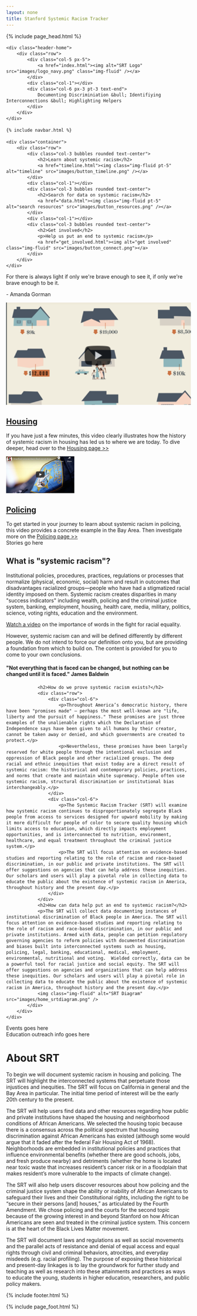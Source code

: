 ```yaml
---
layout: none
title: Stanford Systemic Racism Tracker
---
```

{% include page_head.html %}

<div class="home">

    <div class="header-home">
        <div class="row">
            <div class="col-5 px-5">
                <a href="index.html"><img alt="SRT Logo" src="images/logo_navy.png" class="img-fluid" /></a>
            </div>
            <div class="col-1"></div>
            <div class="col-6 px-3 pt-3 text-end">
                Documenting Discriminiation &bull; Identifiying Interconnections &bull; Highlighting Helpers
            </div>
        </div>
    </div>

    {% include navbar.html %}

    <div class="container">
        <div class="row">
            <div class="col-3 bubbles rounded text-center">
                <h2>Learn about systemic racism</h2>
                <a href="timeline.html"><img class="img-fluid pt-5" alt="timeline" src="images/button_timeline.png" /></a>
            </div>
            <div class="col-1"></div>
            <div class="col-3 bubbles rounded text-center">
                <h2>Search for data on systemic racism</h2>
                <a href="data.html"><img class="img-fluid pt-5" alt="search resources" src="images/button_resources.png" /></a>
            </div>
            <div class="col-1"></div>
            <div class="col-3 bubbles rounded text-center">
                <h2>Get involved</h2>
                <p>Help us put an end to systemic racism</p>
                <a href="get_involved.html"><img alt="get involved" class="img-fluid" src="images/button_connect.png"></a>
            </div>
        </div>
    </div>
</div>

<div class="quote-bar p-1">
    <div class="container">
        <div class="row gorman-quote">
            <p>For there is always light if only we're brave enough to see it, if only we're brave enough to be it.</p>
            <p>- Amanda Gorman</p>
        </div>
    </div>
</div>

<div class="features-bar">
    <div class="container features">
        <div class="row">
            <div class="col-6">
                <div class="row">
                    <div class="col">
                        <a href="https://www.segregatedbydesign.com/"><img class="img-fluid" alt="Housing video" src="images/housing_homepage.png"></a>
                    </div>
                    <div class="col">
                        <h2><a href="housing.html">Housing</a></h2>
                        <p>If you have just a few minutes, this video clearly illustrates how the history of systemic racism in housing has led us to where we are today.  To dive deeper, head over to the <a href="housing.html">Housing page >></a></p>
                    </div>
                </div>
            </div>
            <div class="col-6">
                <div class="row">
                    <div class="col">
                        <a href="https://news.stanford.edu/2016/06/15/stanford-big-data-study-finds-racial-disparities-oakland-calif-police-behavior-offers-solutions/"><img class="img-fluid" alt="Policing video" src="images/policing_homepage.png" height="100" /></a>
                    </div>
                    <div class="col">
                        <h2><a href="policing.html">Policing</a></h2>
                        To get started in your journey to learn about systemic racism in policing, this video provides a concrete example in the Bay Area.  Then investigate more on the <a href="policing.html">Policing page >></a>
                    </div>
                </div>
            </div>
        </div>
    </div>
</div>

<div class="stories-bar">
    <div class="container py-3">
        <div class="row">
            <div class="col">
                Stories go here
            </div>
        </div>
    </div>
</div>

<div class="explain-bar">
    <div class="container py-3">
        <div class="row">
            <div class="col">
                <h2>What is "systemic racism"?</h2>
                <div class="row">
                    <div class="col-6">
                        <p>Institutional policies, procedures, practices, regulations or processes that normalize (physical, economic, social) harm and result in outcomes that disadvantages racialized groups—people who have had a stigmatized racial identity imposed on them. Systemic racism creates disparities in many "success indicators" including wealth, policing and the criminal justice system, banking, employment, housing, health care, media, military, politics, science, voting rights, education and the environment.</p>
                        <p><a href="https://abc7news.com/systemic-racism-definition-structural-institutionalized-what-is/6292530/">Watch a video</a> on the importance of words in the fight for racial equality.</p>
                    </div>
                    <div class="col-3">
                        <p>However, systemic racism can and will be defined differently by different people. We do not intend to force our definition onto you, but are providing a foundation from which to build on. The content is provided for you to come to your own conclusions.</p>
                    </div>
                    <div class="col-3">
                        <h4>"Not everything that is faced can be changed, but nothing can be changed until it is faced." James Baldwin</h4>
                    </div>
                </div>

                <h2>How do we prove systemic racism exists?</h2>
                <div class="row">
                    <div class="col-6">
                        <p>Throughout America’s democratic history, there have been "promises made" – perhaps the most well-known are "life, liberty and the pursuit of happiness." These promises are just three examples of the unalienable rights which the Declaration of Independence says have been given to all humans by their creator, cannot be taken away or denied, and which governments are created to protect.</p>
                        <p>Nevertheless, these promises have been largely reserved for white people through the intentional exclusion and oppression of Black people and other racialized groups. The deep racial and ethnic inequities that exist today are a direct result of systemic racism: the historical and contemporary policies, practices, and norms that create and maintain white supremacy. People often use systemic racism, structural discrimination or institutional bias interchangeably.</p>
                    </div>
                    <div class="col-6">
                        <p>The Systemic Racism Tracker (SRT) will examine how systemic racism continues to disproportionately segregate Black people from access to services designed for upward mobility by making it more difficult for people of color to secure quality housing which limits access to education, which directly impacts employment opportunities, and is interconnected to nutrition, environment, healthcare, and equal treatment throughout the criminal justice system.</p>
                        <p>The SRT will focus attention on evidence-based studies and reporting relating to the role of racism and race-based discrimination, in our public and private institutions. The SRT will offer suggestions on agencies that can help address these inequities. Our scholars and users will play a pivotal role in collecting data to educate the public about the existence of systemic racism in America, throughout history and the present day.</p>
                    </div>
                </div>
                <h2>How can data help put an end to systemic racism?</h2>
                <p>The SRT will collect data documenting instances of institutional discrimination of Black people in America. The SRT will focus attention on evidence-based studies and reporting relating to the role of racism and race-based discrimination, in our public and private institutions. Armed with data, people can petition regulatory governing agencies to reform policies with documented discrimination and biases built into interconnected systems such as housing, policing, legal, banking, educational, medical, employment, environmental, nutritional and voting.  Wielded correctly, data can be a powerful tool for racial justice and social equity. The SRT will offer suggestions on agencies and organizations that can help address these inequities. Our scholars and users will play a pivotal role in collecting data to educate the public about the existence of systemic racism in America, throughout history and the present day.</p>
                <img class="img-fluid" alt="SRT Diagram" src="images/home_srtdiagram.png" />
            </div>
        </div>
    </div>
</div>

<div class="events-bar">
    <div class="container py-3">
        <div class="row">
            <div class="col">
                Events goes here
            </div>
        </div>
    </div>
</div>

<div class="edu-bar">
    <div class="container py-3">
        <div class="row">
            <div class="col">
                Education outreach info goes here
            </div>
        </div>
    </div>
</div>

<div class="about-bar">
    <div class="container py-3">
        <div class="row">
            <div class="col-6">
                <h1>About SRT</h1>
                <p>To begin we will document systemic racism in housing and policing. The SRT will highlight the interconnected systems that perpetuate those injustices and inequities. The SRT will focus on California in general and the Bay Area in particular. The initial time period of interest will be the early 20th century to the present.</p>
                <p>The SRT will help users find data and other resources regarding how public and private institutions have shaped the housing and neighborhood conditions of African Americans. We selected the housing topic because there is a consensus across the political spectrum that housing discrimination against African Americans has existed (although some would argue that it faded after the federal Fair Housing Act of 1968). Neighborhoods are embedded in institutional policies and practices that influence environmental benefits (whether there are good schools, jobs, and fresh produce nearby) and detriments (whether the home is located near toxic waste that increases resident’s cancer risk or in a floodplain that makes resident’s more vulnerable to the impacts of climate change).</p>
            </div>
            <div class="col-1"></div>
            <div class="col-5">
                <p>The SRT will also help users discover resources about how policing and the criminal justice system shape the ability or inability of African Americans to safeguard their lives and their Constitutional rights, including the right to be “secure in their persons [and] houses,” as articulated by the Fourth Amendment. We chose policing and the courts for the second topic because of the growing interest in and beyond Stanford on how African Americans are seen and treated in the criminal justice system. This concern is at the heart of the Black Lives Matter movement.</p>
                <p>The SRT will document laws and regulations as well as social movements and the parallel acts of resistance and denial of equal access and equal rights through civil and criminal behaviors, atrocities, and everyday misdeeds (e.g. racial profiling). The purpose of exposing these historical and present-day linkages is to lay the groundwork for further study and teaching as well as research into these attainments and practices as ways to educate the young, students in higher education, researchers, and public policy makers. </p>
            </div>
        </div>
    </div>
</div>

{% include footer.html %}

{% include page_foot.html %}
